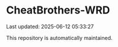 # CheatBrothers-WRD

Last updated: 2025-06-12 05:33:27

This repository is automatically maintained.
